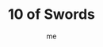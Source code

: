 ---
# basics
title     		 : "10 of Swords"
token					 : 'swords-10'
card_type			 : '' # major, minor, court
layout				 : "tarot-card"
author    		 : 'me'
one_liner 		 : "Exhaustion, ruin, disaster, stamina, obsession"
alt_names			 : ['Ruin', 'Finality']
images				 : ['/assets/images/tarot/rws/rw-swords-10.jpg']
keywords			 : ['exhaustion', 'ruin', 'disaster', 'stamina', 'obsession']
url						 : 'tarot/cards/swords-10'
aliases				 : []

# password: 'foolish journey'
dropbox				 : ''

meaning_light  : "Seeing the signs that you’ve reached your limits. Paying attention to what your body is trying to tell you. Giving in to the need for rest and renewal. Acknowledging that you’ve hit bottom. Committing to a turnaround. Knowing the worst is over."

meaning_shadow : "Accepting defeat prematurely. Driving yourself to total exhaustion, especially mentally. Experiencing a mental breakdown. Obsessing on a problem to the breaking point. Giving up. Refusing to move from thought to action. Deeply unhealthy thoughts."

# more detail
correspondence_planet 			: "Sun"
correspondence_astrological : "Gemini"
correspondence_affirmation  : "When my limits are exceeded, I take action on my own behalf."
correspondence_story 				: "The main character must acknowledge that all is apparently lost."

advice_relationships 	 : "Preserving a relationship or friendship shouldn’t require self-destruction. There’s a strong possibility it’s time to let this one go. Examine the logic you’re using to justify maintaining this connection. A healthy relationship produces peace, not insanity."

advice_work 					 : "Know when to say when. Continuing to take on more work and more responsibility is not the answer here. Be honest about your limits. If they’ve been exceeded, ask for relief. Diverting some of the work may mean eating some crow, but beats a complete systems failure later on."

advice_spirituality 	 : "It’s hard to keep your eyes on heaven when you’re face-down on the ground. When darkness overwhelms us, we may be tempted to abandon Spirit entirely. Finding just one thing to be thankful for, though, may provide you with the key to turning things around."

advice_personal_growth : "Failure is a cruel but powerful teacher. When possible, make corrections before hitting bottom. If that time has passed, the mature thing to do is accept consequences, resolve to do better, and start the process of making amends. As they say: live one day at a time."

advice_fortune_telling : "Disaster. Put off plans and do not take action until omens are better."

questions	: ["Is there a way to extract a life lesson from the trial you’re now facing? If so, what would that lesson be?", "Numerology suggests the 10 is the point at which fullness has been exceeded, and the energy of the suit becomes spoiled and over-extended. Here, endless deliberation and over-thinking have exhausted all possibilities for growth. It’s time to try another approach.", "What are the signs that the time for debate is over?", "How can you tell when interest has given way to obsession?", "When your own limits are reached, where can you turn for aid?"]

# referenced in the symbols.toml data file
symbols	  : ['10', 'swords', 'swords-in-back', 'dark-skies']

# metadata
suppress_topnav : true
related_cards 	: []

---